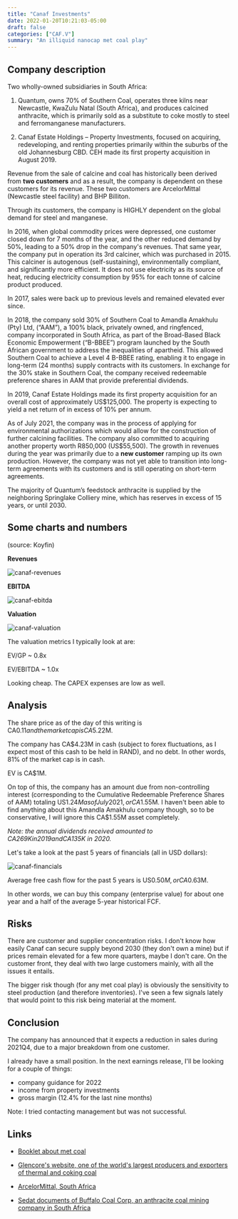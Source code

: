 ```yaml
---
title: "Canaf Investments"
date: 2022-01-20T10:21:03-05:00
draft: false
categories: ["CAF.V"]
summary: "An illiquid nanocap met coal play"
---
```


## Company description

Two wholly-owned subsidiaries in South Africa:

1. Quantum, owns 70% of Southern Coal, operates three kilns near Newcastle, KwaZulu Natal (South Africa), and produces calcined anthracite, which is primarily sold as a substitute to coke mostly to steel and ferromanganese manufacturers.

2. Canaf Estate Holdings – Property Investments, focused on acquiring, redeveloping, and renting properties primarily within the suburbs of the old Johannesburg CBD. CEH made its first property acquisition in August 2019.

Revenue from the sale of calcine and coal has historically been derived from **two customers** and as a result, the company is dependent on these customers for its revenue. These two customers are ArcelorMittal (Newcastle steel facility) and BHP Billiton.

Through its customers, the company is HIGHLY dependent on the global demand for steel and manganese. 

In 2016, when global commodity prices were depressed, one customer closed down for 7 months of the year, and the other reduced demand by 50%, leading to a 50% drop in the company's revenues. That same year, the company put in operation its 3rd calciner, which was purchased in 2015. This calciner is autogenous (self-sustaining), environmentally compliant, and significantly more efficient. It does not use electricity as its source of heat, reducing electricity consumption by 95% for each tonne of calcine product produced. 

In 2017, sales were back up to previous levels and remained elevated ever since.

In 2018, the company sold 30% of Southern Coal to Amandla Amakhulu (Pty) Ltd, (“AAM”), a 100% black, privately owned, and ringfenced, company incorporated in South Africa, as part of the Broad-Based Black Economic Empowerment (“B-BBEE”) program launched by the South African government to address the inequalities of apartheid. This allowed Southern Coal to achieve a Level 4 B-BBEE rating, enabling it to engage in long-term (24 months) supply contracts with its customers. In exchange for the 30% stake in Southern Coal, the company received redeemable preference shares in AAM that provide preferential dividends.

In 2019, Canaf Estate Holdings made its first property acquisition for an overall cost of approximately US$125,000. The property is expecting to yield a net return of in excess of 10% per annum.

As of July 2021, the company was in the process of applying for environmental authorizations which would allow for the construction of further calcining facilities. The company also committed to acquiring another property worth R850,000 (US$55,500). The growth in revenues during the year was primarily due to a **new customer** ramping up its own production. However, the company was not yet able to transition into long-term agreements with its customers and is still operating on short-term agreements.

The majority of Quantum’s feedstock anthracite is supplied by the neighboring Springlake Colliery mine, which has reserves in excess of 15 years, or until 2030.

## Some charts and numbers

(source: Koyfin)

**Revenues**

![canaf-revenues](/images/canaf-revenues.png)

**EBITDA**

![canaf-ebitda](/images/canaf-ebitda.png)

**Valuation**

![canaf-valuation](/images/canaf-valuation.png)

The valuation metrics I typically look at are:

EV/GP ~ 0.8x 

EV/EBITDA ~ 1.0x

Looking cheap. The CAPEX expenses are low as well.

## Analysis

The share price as of the day of this writing is CA$0.11 and the market cap is CA$5.22M.

The company has CA$4.23M in cash (subject to forex fluctuations, as I expect most of this cash to be held in RAND), and no debt. In other words, 81% of the market cap is in cash.

EV is CA$1M.

On top of this, the company has an amount due from non-controlling interest (corresponding to the Cumulative Redeemable Preference Shares of AAM) totaling US$1.24M as of July 2021, or CA$1.55M. I haven't been able to find anything about this Amandla Amakhulu company though, so to be conservative, I will ignore this CA$1.55M asset completely.

_Note: the annual dividends received amounted to CA$269K in 2019 and CA$135K in 2020._

Let's take a look at the past 5 years of financials (all in USD dollars):

![canaf-financials](/images/canaf-financials.png)

Average free cash flow for the past 5 years is US$0.50M, or CA$0.63M.

In other words, we can buy this company (enterprise value) for about one year and a half of the average 5-year historical FCF.

## Risks

There are customer and supplier concentration risks. I don't know how easily Canaf can secure supply beyond 2030 (they don't own a mine) but if prices remain elevated for a few more quarters, maybe I don't care. On the customer front, they deal with two large customers mainly, with all the issues it entails. 

The bigger risk though (for any met coal play) is obviously the sensitivity to steel production (and therefore inventories). I've seen a few signals lately that would point to this risk being material at the moment.

## Conclusion

The company has announced that it expects a reduction in sales during 2021Q4, due to a major breakdown from one customer. 

I already have a small position. In the next earnings release, I'll be looking for a couple of things:

- company guidance for 2022
- income from property investments
- gross margin (12.4% for the last nine months)

Note: I tried contacting management but was not successful.

## Links

- [Booklet about met coal](https://www.ramcoal.com/assets/docs/ppt/Coal-mining-booklet-final.pdf)

- [Glencore's website, one of the world's largest producers and exporters of thermal and coking coal](https://www.glencore.com/what-we-do/energy/coal)

- [ArcelorMittal, South Africa](https://arcelormittalsa.com/)

- [Sedat documents of Buffalo Coal Corp, an anthracite coal mining company in South Africa](https://www.sedar.com/DisplayCompanyDocuments.do?lang=EN&issuerNo=00024687)




